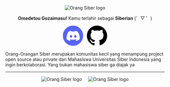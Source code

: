 <p align=center>
 <img src=https://i.ibb.co.com/ks9yPzVN/orangsibernobg.png alt="Orang Siber logo" width=380 />
</p>
<p align=center><b>Omedetou Gozaimasu!</b> Kamu terlahir sebagai <b>Siberian</b> (゜▽ ゜) </p>

<p align=center>
      <a href=""><img src="https://raw.githubusercontent.com/CLorant/readme-social-icons/refs/heads/main/large/filled/discord.svg"></a>   &nbsp;   <a href="https://github.com/Orang-Orangan-Siber/"><img src="https://raw.githubusercontent.com/CLorant/readme-social-icons/refs/heads/main/large/filled/github.svg"></a>
</p>

Orang-Orangan Siber merupakan komunitas kecil yang menampung project open source atau private dari Mahasiswa Universitas Siber Indonesia yang ingin berkolaborasi. Yang bukan mahasiswa siber ga diajak ya

<hr/>

<p align=center>
 <img src=https://i.ibb.co.com/NdSLdPnn/pisangkeju.jpg alt="Orang Siber logo" width=190 />
  &nbsp;
  &nbsp;
 <img src=https://i.ibb.co.com/CsBv1XNg/karenalosiber.jpg alt="Orang Siber logo" width=190 />
</p>

